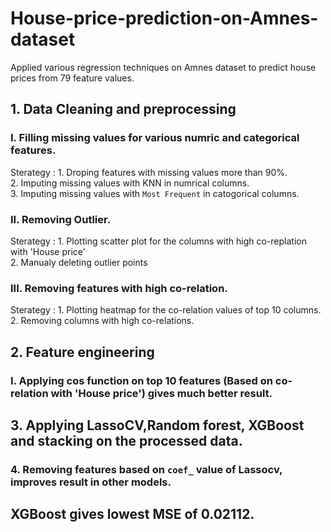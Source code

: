 # House-price-prediction-on-Amnes-dataset
Applied various regression techniques on Amnes dataset to predict house prices from 79 feature values.

## 1. Data Cleaning and preprocessing
### I. Filling missing values for various numric and categorical features.
Sterategy  : 1. Droping features with missing values more than 90%.<br>
             2. Imputing missing values with KNN in numrical columns.<br>
             3. Imputing missing values with `Most Frequent` in catogorical columns.<br>
### II. Removing Outlier.
Sterategy  : 1. Plotting scatter plot for the columns with high co-replation with 'House price'<br>
             2. Manualy deleting outlier points<br>
### III. Removing features with high co-relation.
Sterategy  : 1. Plotting heatmap for the co-relation values of top 10 columns.<br>
             2. Removing columns with high co-relations.<br>

## 2. Feature engineering
### I. Applying cos function on top 10 features (Based on co-relation with 'House price') gives much better result.

## 3. Applying LassoCV,Random forest, XGBoost and stacking on the processed data.
### 4. Removing features based on `coef_` value of Lassocv, improves result in other models.

## XGBoost gives lowest MSE of 0.02112.
